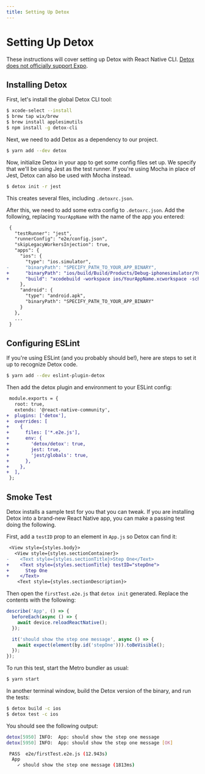 ```yaml
---
title: Setting Up Detox
---
```


# Setting Up Detox

These instructions will cover setting up Detox with React Native CLI. [Detox does not officially support Expo](https://github.com/wix/Detox/blob/master/docs/Guide.Expo.md).

## Installing Detox

First, let's install the global Detox CLI tool:

```bash
$ xcode-select --install
$ brew tap wix/brew
$ brew install applesimutils
$ npm install -g detox-cli
```

Next, we need to add Detox as a dependency to our project.

```bash
$ yarn add --dev detox
```

Now, initialize Detox in your app to get some config files set up. We specify that we'll be using Jest as the test runner. If you're using Mocha in place of Jest, Detox can also be used with Mocha instead.

```bash
$ detox init -r jest
```

This creates several files, including `.detoxrc.json`.

After this, we need to add some extra config to `.detoxrc.json`. Add the following, replacing `YourAppName` with the name of the app you entered:

```diff
 {
   "testRunner": "jest",
   "runnerConfig": "e2e/config.json",
   "skipLegacyWorkersInjection": true,
   "apps": {
     "ios": {
       "type": "ios.simulator",
-      "binaryPath": "SPECIFY_PATH_TO_YOUR_APP_BINARY",
+      "binaryPath": "ios/build/Build/Products/Debug-iphonesimulator/YourAppName.app",
+      "build": "xcodebuild -workspace ios/YourAppName.xcworkspace -scheme YourAppName -configuration Debug -sdk iphonesimulator -derivedDataPath ios/build"
     },
     "android": {
       "type": "android.apk",
       "binaryPath": "SPECIFY_PATH_TO_YOUR_APP_BINARY"
     }
   },
   ...
 }
```

## Configuring ESLint

If you're using ESLint (and you probably should be!), here are steps to set it up to recognize Detox code.

```bash
$ yarn add --dev eslint-plugin-detox
```

Then add the detox plugin and environment to your ESLint config:

```diff
 module.exports = {
   root: true,
   extends: '@react-native-community',
+  plugins: ['detox'],
+  overrides: [
+    {
+      files: ['*.e2e.js'],
+      env: {
+        'detox/detox': true,
+        jest: true,
+        'jest/globals': true,
+      },
+    },
+  ],
 };
```

## Smoke Test

Detox installs a sample test for you that you can tweak. If you are installing Detox into a brand-new React Native app, you can make a passing test doing the following.

First, add a `testID` prop to an element in `App.js` so Detox can find it:

```diff
 <View style={styles.body}>
   <View style={styles.sectionContainer}>
-    <Text style={styles.sectionTitle}>Step One</Text>
+    <Text style={styles.sectionTitle} testID="stepOne">
+      Step One
+    </Text>
    <Text style={styles.sectionDescription}>
```

Then open the `firstTest.e2e.js` that `detox init` generated. Replace the contents with the following:

```javascript
describe('App', () => {
  beforeEach(async () => {
    await device.reloadReactNative();
  });

  it('should show the step one message', async () => {
    await expect(element(by.id('stepOne'))).toBeVisible();
  });
});
```

To run this test, start the Metro bundler as usual:

```bash
$ yarn start
```

In another terminal window, build the Detox version of the binary, and run the tests:

```bash
$ detox build -c ios
$ detox test -c ios
```

You should see the following output:

```bash
detox[5950] INFO:  App: should show the step one message
detox[5950] INFO:  App: should show the step one message [OK]

 PASS  e2e/firstTest.e2e.js (12.943s)
  App
    ✓ should show the step one message (1813ms)
```
